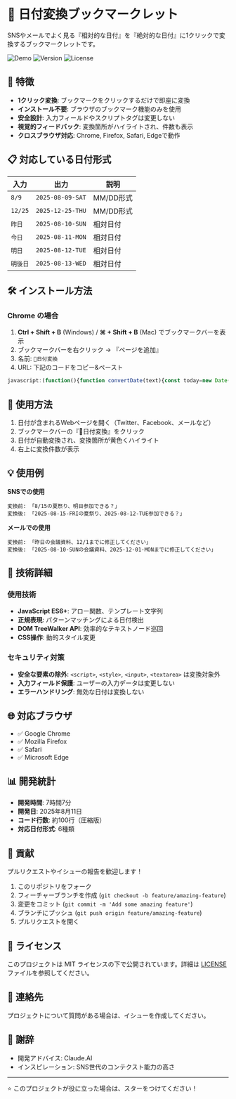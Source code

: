 # 📅 日付変換ブックマークレット

SNSやメールでよく見る『相対的な日付』を『絶対的な日付』に1クリックで変換するブックマークレットです。

![Demo](https://img.shields.io/badge/Demo-Live-brightgreen)
![Version](https://img.shields.io/badge/Version-1.0-blue)
![License](https://img.shields.io/badge/License-MIT-yellow)

## 🚀 特徴

- **1クリック変換**: ブックマークをクリックするだけで即座に変換
- **インストール不要**: ブラウザのブックマーク機能のみを使用
- **安全設計**: 入力フィールドやスクリプトタグは変更しない
- **視覚的フィードバック**: 変換箇所がハイライトされ、件数も表示
- **クロスブラウザ対応**: Chrome, Firefox, Safari, Edgeで動作

## 📋 対応している日付形式

| 入力 | 出力 | 説明 |
|------|------|------|
| `8/9` | `2025-08-09-SAT` | MM/DD形式 |
| `12/25` | `2025-12-25-THU` | MM/DD形式 |
| `昨日` | `2025-08-10-SUN` | 相対日付 |
| `今日` | `2025-08-11-MON` | 相対日付 |
| `明日` | `2025-08-12-TUE` | 相対日付 |
| `明後日` | `2025-08-13-WED` | 相対日付 |

## 🛠️ インストール方法

### Chrome の場合
1. **Ctrl + Shift + B** (Windows) / **⌘ + Shift + B** (Mac) でブックマークバーを表示
2. ブックマークバーを右クリック → 『ページを追加』
3. 名前: `📅日付変換`
4. URL: 下記のコードをコピー&ペースト

```javascript
javascript:(function(){function convertDate(text){const today=new Date();let result=text;result=result.replace(/(\d{1,2})\/(\d{1,2})/g,(match,month,day)=>{const m=parseInt(month);const d=parseInt(day);if(m>=1&&m<=12&&d>=1&&d<=31){const year=today.getFullYear();const targetDate=new Date(year,m-1,d);const dayNames=['SUN','MON','TUE','WED','THU','FRI','SAT'];return `${year}-${String(m).padStart(2,'0')}-${String(d).padStart(2,'0')}-${dayNames[targetDate.getDay()]}`;}return match;});const relativeReplacements=[{pattern:/昨日|きのう/g,offset:-1},{pattern:/今日|きょう/g,offset:0},{pattern:/明日|あした|あす/g,offset:1},{pattern:/明後日|あさって/g,offset:2}];relativeReplacements.forEach(({pattern,offset})=>{result=result.replace(pattern,(match)=>{const targetDate=new Date(today);targetDate.setDate(today.getDate()+offset);const year=targetDate.getFullYear();const month=targetDate.getMonth()+1;const day=targetDate.getDate();const dayNames=['SUN','MON','TUE','WED','THU','FRI','SAT'];return `${year}-${String(month).padStart(2,'0')}-${String(day).padStart(2,'0')}-${dayNames[targetDate.getDay()]}`;});});return result;}const walker=document.createTreeWalker(document.body,NodeFilter.SHOW_TEXT,{acceptNode:function(node){const parent=node.parentElement;if(parent&&['SCRIPT','STYLE','INPUT','TEXTAREA'].includes(parent.tagName)){return NodeFilter.FILTER_REJECT;}return NodeFilter.FILTER_ACCEPT;}});const textNodes=[];let node;while(node=walker.nextNode()){textNodes.push(node);}let count=0;textNodes.forEach(textNode=>{const originalText=textNode.textContent;const convertedText=convertDate(originalText);if(originalText!==convertedText){textNode.textContent=convertedText;count++;const parent=textNode.parentElement;if(parent){parent.style.backgroundColor='#ffeb3b';parent.style.transition='background-color 0.5s';setTimeout(()=>{parent.style.backgroundColor='';},2000);}}});if(count>0){const notification=document.createElement('div');notification.style.cssText='position:fixed;top:20px;right:20px;background:#4caf50;color:white;padding:15px 20px;border-radius:8px;font-family:Arial,sans-serif;font-size:14px;font-weight:bold;z-index:9999;box-shadow:0 4px 8px rgba(0,0,0,0.2);';notification.textContent=`📅 ${count}個の日付を変換しました！`;document.body.appendChild(notification);setTimeout(()=>{notification.remove();},3000);}else{alert('変換可能な日付が見つかりませんでした。');}})();
```

## 📱 使用方法

1. 日付が含まれるWebページを開く（Twitter、Facebook、メールなど）
2. ブックマークバーの『📅日付変換』をクリック
3. 日付が自動変換され、変換箇所が黄色くハイライト
4. 右上に変換件数が表示

## 💡 使用例

**SNSでの使用**
```
変換前: 「8/15の夏祭り、明日参加できる？」
変換後: 「2025-08-15-FRIの夏祭り、2025-08-12-TUE参加できる？」
```

**メールでの使用**
```
変換前: 「昨日の会議資料、12/1までに修正してください」
変換後: 「2025-08-10-SUNの会議資料、2025-12-01-MONまでに修正してください」
```

## 🔧 技術詳細

### 使用技術
- **JavaScript ES6+**: アロー関数、テンプレート文字列
- **正規表現**: パターンマッチングによる日付検出
- **DOM TreeWalker API**: 効率的なテキストノード巡回
- **CSS操作**: 動的スタイル変更

### セキュリティ対策
- **安全な要素の除外**: `<script>`, `<style>`, `<input>`, `<textarea>` は変換対象外
- **入力フィールド保護**: ユーザーの入力データは変更しない
- **エラーハンドリング**: 無効な日付は変換しない

## 🌐 対応ブラウザ

- ✅ Google Chrome
- ✅ Mozilla Firefox  
- ✅ Safari
- ✅ Microsoft Edge

## 📊 開発統計

- **開発時間**: 7時間7分
- **開発日**: 2025年8月11日
- **コード行数**: 約100行（圧縮版）
- **対応日付形式**: 6種類

## 🤝 貢献

プルリクエストやイシューの報告を歓迎します！

1. このリポジトリをフォーク
2. フィーチャーブランチを作成 (`git checkout -b feature/amazing-feature`)
3. 変更をコミット (`git commit -m 'Add some amazing feature'`)
4. ブランチにプッシュ (`git push origin feature/amazing-feature`)
5. プルリクエストを開く

## 📄 ライセンス

このプロジェクトは MIT ライセンスの下で公開されています。詳細は [LICENSE](LICENSE) ファイルを参照してください。

## 📧 連絡先

プロジェクトについて質問がある場合は、イシューを作成してください。

## 🙏 謝辞

- 開発アドバイス: Claude.AI
- インスピレーション: SNS世代のコンテクスト能力の高さ

---

⭐ このプロジェクトが役に立った場合は、スターをつけてください！
